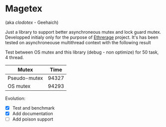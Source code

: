 # Magetex

(aka *clodotex* - Geehaich)

Just a library to support better asynchroneous mutex and lock guard mutex. Developped initialy only for the purpose of [Ethrerage](https://github.com/jimy-byerley/etherage) project.
It's has been tested on asynchroneouse multithread context with the following result

Test between OS mutex and this library (debug - non optimize) for 50 task, 4 thread.

| Mutex        | Time   |
|--------------|--------|
| Pseudo-mutex | 94327  |
| OS mutex     | 94293  |

Evolution:

- [X] Test and benchmark
- [X] Add documentation
- [ ] Add poison support

